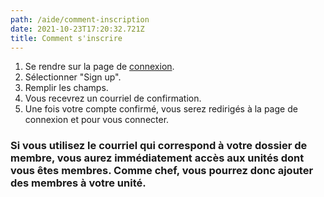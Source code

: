 ```yaml
---
path: /aide/comment-inscription
date: 2021-10-23T17:20:32.721Z
title: Comment s'inscrire
---
```

1. Se rendre sur la page de [connexion](https://aventuriersdebadenpowell.org/app/).
2. Sélectionner "Sign up".
3. Remplir les champs.
4. Vous recevrez un courriel de confirmation.
5. Une fois votre compte confirmé, vous serez redirigés à la page de connexion et pour vous connecter.

### Si vous utilisez le courriel qui correspond à votre dossier de membre, vous aurez immédiatement accès aux unités dont vous êtes membres. Comme chef, vous pourrez donc ajouter des membres à votre unité.